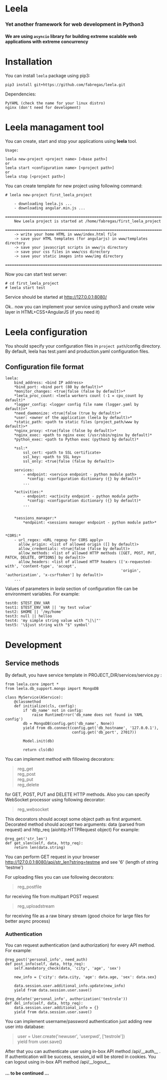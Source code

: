 Leela
=====

### Yet another framework for web development in Python3
#### We are using `asyncio` library for building extreme scalable web applications with extreme concurrency


Installation
============

You can install `leela` package using pip3:

    pip3 install git+https://github.com/fabregas/leela.git

Dependencies:

    PyYAML (check the name for your linux distro)
    nginx (don't need for development)


Leela managament tool
=====================

You can create, start and stop your applications using **leela** tool.

    Usage:

    leela new-project <project name> [<base path>]
    or
    leela start <configuration name> [<project path>]
    or
    leela stop [<project path>]



You can create template for new project using following command:

    # leela new-project first_leela_project
    
        - downloading leela.js ...
        - downloading angular.min.js ...
        ================================================================================
        New Leela project is started at /home/fabregas/first_leela_project
        ================================================================================
        -> write your home HTML in www/index.html file
        -> save your HTML templates (for angularjs) in www/templates directory
        -> save your javascript scripts in www/js directory
        -> save your css files in www/css directory
        -> save your static images into www/img directory
        ================================================================================

Now you can start test server:

    # cd first_leela_project
    # leela start test
    
Service should be started at http://127.0.0.1:8080/

Ok.. now you can implement your service using python3 and create veiw layer in HTML+CSS+AngularJS (if you need it)


Leela configuration
===================

You should specify your configuration files in `project path`/config directory. By default,
leela has test.yaml and production.yaml configuration files.


Configuration file format
-------------------------

    leela:
        bind_address: <bind IP address>
        *bind_port: <bind port (80 by default)>*
        *monitor_changes: <true|false (false by default)>*
        *leela_proc_count: <leela workers count (-1 = cpu_count by default)*
        *logger_config: <logger config file name (logger.yaml by default)>*
        *need_daemonize: <true|false (true by default)>*
        *user: <owner of the application (leela by default)>*
        *static_path: <path to static files (project_path/www by default)>*
        *nginx_proxy: <true|false (false by default)>*
        *nginx_exec: <path to nginx exec (/usr/sbin/nginx by default)*
        *python_exec: <path to Python exec (python3 by default)*

        *ssl:*
            ssl_cert: <path to SSL certificate>
            ssl_key: <path to SSL key>
            ssl_only: <true|false (false by default)> 

        services:
            - endpoint: <service endpoint - python module path>
              *config: <configuration dictionary ({} by default)*
            ...

        *activities:*
            - endpoint: <activity endpoint - python module path>
              *config: <configuration dictionary ({} by default)*
            ...
            

        *sessions_manager:*
            *endpoint: <sessions manager endpoint - python module path>*


    *CORS:*
        - url_regex: <URL regexp for CORS apply>
          allow_origin: <list of allowed origin ([] by default)>
          allow_credentials: <true|false (false by default)>
          allow_methods: <list of allowed HTTP methods ([GET, POST, PUT, PATCH, DELETE, OPTIONS] by default)>
          allow_headers: <list of allowed HTTP headers (['x-requested-with', 'content-type', 'accept',
                                                        'origin', 'authorization', 'x-csrftoken'] by default)>
        ...



Values of parameters in *leela* section of configuration file can be environment variables.
For example:

    test0: $TEST_ENV_VAR
    test1: $TEST_ENV_VAR || 'my test value'
    test2: $HOME || '/my/home'
    test3: null || helloo
    test4: 'my simple string value with "\|\|"'
    test5: '\$just string with "$" symbol'



Development
===========

Service methods
---------------

By default, you have service template in PROJECT_DIR/services/service.py :


    from leela.core import *
    from leela.db_support.mongo import MongoDB                                         
                                                                                    
    class MyService(AService):                                                         
        @classmethod                                                                   
        def initialize(cls, config):                                                   
            if 'db_name' not in config:                                                
                raise RuntimeError('db_name does not found in YAML config')            
            db = MongoDB(config.get('db_name', None))                                  
            yield from db.connect(config.get('db_hostname', '127.0.0.1'),              
                                  config.get('db_port', 27017))                        
                                                                                    
            Model.init(db)                                                             
                                                                                    
            return cls(db)
   
   
You can implement method with fillowing decorators:

> reg\_get   
> reg\_post   
> reg\_put   
> reg\_delete   

for GET, POST, PUT and DELETE HTTP methods.
Also you can specify WebSocket processor using following decorator:
> reg\_websocket

This decorators should accept some object path as first argument.
Decorated method should accept two arguments: data (parsed from request) and http_req (aiohttp.HTTPRequest object)
For example:

    @reg_get('str_len')
    def get_slen(self, data, http_req):
        return len(data.string)

You can perform GET request in your browser http://127.0.0.1:8080/api/str_len?string=testme and see '6' (length of string 'testme')

For uploading files you can use following decorators:
> reg\_postfile

for receiving file from multipart POST request
> reg\_uploadstream

for receiving file as a raw binary stream (good choice for large files for better async process)


### Authentication

You can request authentication (and authorization) for every API method. For example:

    @reg_post('personal_info', need_auth)
    def post_info(self, data, http_req):
        self.mandatory_check(data, 'city', 'age', 'sex')
        
        new_info = {'city': data.city, 'age': data.age, 'sex': data.sex}
        
        data.session.user.additional_info.update(new_info)
        yield from data.session.user.save()
        
    @reg_delete('personal_info', authorization('testrole'))
    def del_info(self, data, http_req):
        data.session.user.additional_info = {}
        yield from data.session.user.save()


You can implement username/password authentication just adding new user into database:
>user = User.create('newuser', 'userpwd', ['testrole'])   
>yield from user.save()

After that you can authenticate user using in-box API method /api/\_\_auth\_\_ . If authentication will be success, session_id will be stored in cookies.
You can logout using in-box API method /api/\_\_logout\_\_

#### ... to be continued ...
